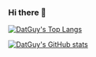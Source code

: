 ### Hi there 👋

[![DatGuy's Top Langs](https://github-readme-stats.vercel.app/api/top-langs/?username=dat-G&bg_color=30,e96443,904e95&title_color=fff&text_color=fff&icon_color=fff&show_icons=true&cache_seconds=1800)](https://github.com/anuraghazra/github-readme-stats)

[![DatGuy's GitHub stats](https://github-readme-stats.vercel.app/api?username=dat-G&bg_color=30,e96443,904e95&title_color=fff&text_color=fff&icon_color=fff&include_all_commits=true&count_private=true&show_icons=true&cache_seconds=1800)](https://github.com/anuraghazra/github-readme-stats)

<!--
**dat-G/dat-G** is a ✨ _special_ ✨ repository because its `README.md` (this file) appears on your GitHub profile.

Here are some ideas to get you started:

- 🔭 I’m currently working on ...
- 🌱 I’m currently learning ...
- 👯 I’m looking to collaborate on ...
- 🤔 I’m looking for help with ...
- 💬 Ask me about ...
- 📫 How to reach me: ...
- 😄 Pronouns: ...
- ⚡ Fun fact: ...
-->
